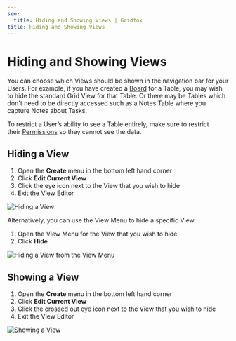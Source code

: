 ```yaml
---
seo:
  title: Hiding and Showing Views | Gridfox
title: Hiding and Showing Views
---
```

# Hiding and Showing Views

You can choose which Views should be shown in the navigation bar for your Users. For example, if you have created a [Board](/building-a-project/board-views) for a Table, you may wish to hide the standard Grid View for that Table. Or there may be Tables which don't need to be directly accessed such as a Notes Table where you capture Notes about Tasks. 

To restrict a User’s ability to see a Table entirely, make sure to restrict their [Permissions](https://staging--gridfox.netlify.app/building-a-project/an-introduction-to-permissions) so they cannot see the data.

## Hiding a View

1. Open the **Create** menu in the bottom left hand corner
2. Click **Edit Current View**
3. Click the eye icon next to the View that you wish to hide
4. Exit the View Editor

![Hiding a View](/assets/images/hiding-a-view.gif "Hiding a View")

Alternatively, you can use the View Menu to hide a specific View.

1. Open the View Menu for the View that you wish to hide
2. Click **Hide**

![Hiding a View from the View Menu](/assets/images/hiding-a-view-from-the-view-menu.gif "Hiding a View from the View Menu")

## Showing a View

1. Open the **Create** menu in the bottom left hand corner
2. Click **Edit Current View**
3. Click the crossed out eye icon next to the View that you wish to hide
4. Exit the View Editor

![Showing a View](/assets/images/showing-a-view.gif "Showing a View")